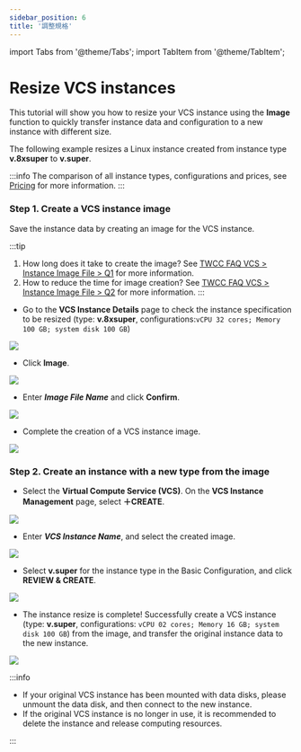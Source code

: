 ```yaml
---
sidebar_position: 6
title: '調整規格'
---
```


import Tabs from '@theme/Tabs';
import TabItem from '@theme/TabItem';

# Resize VCS instances

This tutorial will show you how to resize your VCS instance using the **Image** function to quickly transfer instance data and configuration to a new instance with different size.

The following example resizes a Linux instance created from instance type **v.8xsuper** to **v.super**.

:::info
The comparison of all instance types, configurations and prices, see [<ins>Pricing</ins>](https://man.twcc.ai/@twccdocs/SJWlN3YDr?type=view#虛擬運算服務-Virtual-Compute-Service-VCS) for more information.
:::


### Step 1. Create a VCS instance image

Save the instance data by creating an image for the VCS instance.

:::tip
1. How long does it take to create the image? See [<ins>TWCC FAQ VCS > Instance Image File > Q1</ins>](https://man.twcc.ai/@twccdocs/faq-en/https%3A%2F%2Fman.twcc.ai%2F%40twccdocs%2Ffaq-vcs-zh#%E5%80%8B%E9%AB%94%E5%BF%AB%E7%85%A7) for more information.
2. How to reduce the time for image creation? See [<ins>TWCC FAQ VCS > Instance Image File > Q2</ins>](https://man.twcc.ai/@twccdocs/faq-en/https%3A%2F%2Fman.twcc.ai%2F%40twccdocs%2Ffaq-vcs-en#%E5%80%8B%E9%AB%94%E5%BF%AB%E7%85%A7) for more information.
:::

- Go to the **VCS Instance Details** page to check the instance specification to be resized (type: **v.8xsuper**, configurations:`vCPU 32 cores; Memory 100 GB; system disk 100 GB`)

![](https://cos.twcc.ai/SYS-MANUAL/uploads/upload_f70ecc39e1e315dafb27488ca863d4c7.png)


- Click **Image**.

![](https://cos.twcc.ai/SYS-MANUAL/uploads/upload_4c49db0c9127deb94851fdc543a7c4fc.png)

- Enter ***Image File Name*** and click **Confirm**.

![](https://cos.twcc.ai/SYS-MANUAL/uploads/upload_5a0638c048b266eb216503a0e9cb58ec.png)

- Complete the creation of a VCS instance image.

![](https://cos.twcc.ai/SYS-MANUAL/uploads/upload_d4238750ab580fb05a318f61526d23a7.png)


### Step 2. Create an instance with a new type from the image

- Select the **Virtual Compute Service (VCS)**. On the **VCS Instance Management** page, select **＋CREATE**.

![](https://cos.twcc.ai/SYS-MANUAL/uploads/upload_3eb7e080a7e50a02e7bfdadd854ef93a.png)

- Enter ***VCS Instance Name***, and select the created image.

![](https://cos.twcc.ai/SYS-MANUAL/uploads/upload_1b2c2855bbc88db6ae93c7e042b2694f.png)

-  Select **v.super** for the instance type in the Basic Configuration, and click **REVIEW & CREATE**.

![](https://cos.twcc.ai/SYS-MANUAL/uploads/upload_7d623f17e6b1712a9e152ce9506523fc.png)

- The instance resize is complete! Successfully create a VCS instance (type: **v.super**, configurations: `vCPU 02 cores; Memory 16 GB; system disk 100 GB`) from the image, and transfer the original instance data to the new instance.

![](https://cos.twcc.ai/SYS-MANUAL/uploads/upload_571610d88b23578ba8b95881d8179059.png)


:::info

- If your original VCS instance has been mounted with data disks, please unmount the data disk, and then connect to the new instance.
- If the original VCS instance is no longer in use, it is recommended to delete the instance and release computing resources.

:::